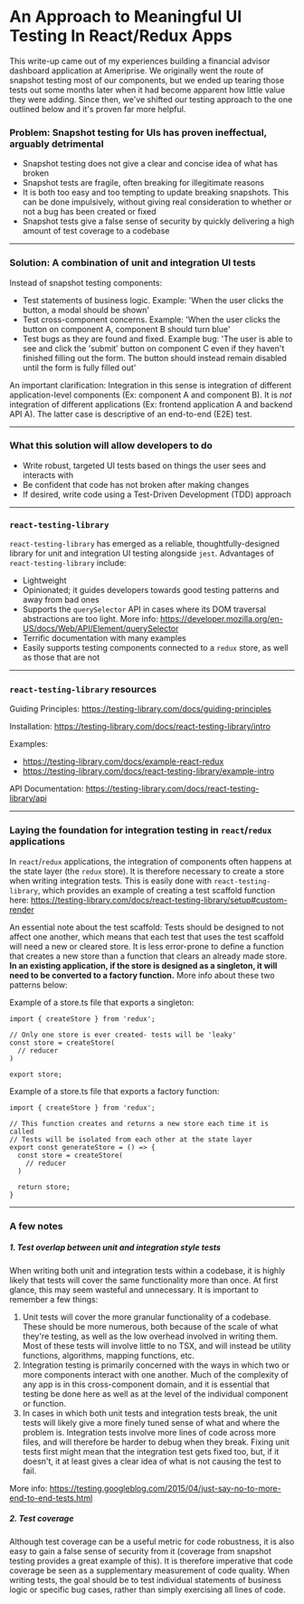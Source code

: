 # An Approach to Meaningful UI Testing In React/Redux Apps

This write-up came out of my experiences building a financial advisor dashboard
application at Ameriprise. We originally went the route of snapshot testing most
of our components, but we ended up tearing those tests out some months later when it had
become apparent how little value they were adding. Since then, we've shifted our
testing approach to the one outlined below and it's proven far more helpful.


### Problem: Snapshot testing for UIs has proven ineffectual, arguably detrimental

- Snapshot testing does not give a clear and concise idea of what has broken
- Snapshot tests are fragile, often breaking for illegitimate reasons
- It is both too easy and too tempting to update breaking snapshots. This can
  be done impulsively, without giving real consideration to whether or not a
  bug has been created or fixed
- Snapshot tests give a false sense of security by quickly delivering a high amount
  of test coverage to a codebase

---

### Solution: A combination of unit and integration UI tests

Instead of snapshot testing components:
- Test statements of business logic. Example: 'When the user clicks the button, a
  modal should be shown'
- Test cross-component concerns. Example: 'When the user clicks the button on component
  A, component B should turn blue'
- Test bugs as they are found and fixed. Example bug: 'The user is able to see and click
  the 'submit' button on component C even if they haven't finished filling out the form.
  The button should instead remain disabled until the form is fully filled out'

An important clarification: Integration in this sense is integration of different
application-level components (Ex: component A and component B). It is *not* integration of
different applications (Ex: frontend application A and backend API A). The latter case is
descriptive of an end-to-end (E2E) test.

---

### What this solution will allow developers to do

- Write robust, targeted UI tests based on things the user sees and interacts with
- Be confident that code has not broken after making changes
- If desired, write code using a Test-Driven Development (TDD) approach

---

### `react-testing-library`

`react-testing-library` has emerged as a reliable, thoughtfully-designed library for unit
and integration UI testing alongside `jest`. Advantages of `react-testing-library`
include:

- Lightweight
- Opinionated; it guides developers towards good testing patterns and away from bad ones
- Supports the `querySelector` API in cases where its DOM traversal abstractions are
  too light. More info:
  https://developer.mozilla.org/en-US/docs/Web/API/Element/querySelector
- Terrific documentation with many examples
- Easily supports testing components connected to a `redux` store, as well as
  those that are not

---

### `react-testing-library` resources

Guiding Principles: https://testing-library.com/docs/guiding-principles

Installation: https://testing-library.com/docs/react-testing-library/intro

Examples:
- https://testing-library.com/docs/example-react-redux
- https://testing-library.com/docs/react-testing-library/example-intro

API Documentation: https://testing-library.com/docs/react-testing-library/api

---

### Laying the foundation for integration testing in `react`/`redux` applications

In `react`/`redux` applications, the integration of components often happens at the state layer
(the `redux` store). It is therefore necessary to create a store when writing integration tests.
This is easily done with `react-testing-library`, which provides an example of creating a
test scaffold function here:
https://testing-library.com/docs/react-testing-library/setup#custom-render

An essential note about the test scaffold: Tests should be designed to not affect one
another, which means that each test that uses the test scaffold will need a new or cleared
store. It is less error-prone to define a function that creates a new store than a
function that clears an already made store. **In an existing application, if the store is
designed as a singleton, it will need to be converted to a factory function.** More info
about these two patterns below:

Example of a store.ts file that exports a singleton:

```
import { createStore } from 'redux';

// Only one store is ever created- tests will be 'leaky'
const store = createStore(
  // reducer
)

export store;
```


Example of a store.ts file that exports a factory function:

```
import { createStore } from 'redux';

// This function creates and returns a new store each time it is called
// Tests will be isolated from each other at the state layer
export const generateStore = () => {
  const store = createStore(
    // reducer
  )

  return store;
}
```

---

### A few notes

##### 1. Test overlap between unit and integration style tests

When writing both unit and integration tests within a codebase, it is highly
likely that tests will cover the same functionality more than once. At first
glance, this may seem wasteful and unnecessary. It is important to remember a
few things:

1. Unit tests will cover the more granular functionality of a codebase. These should be
   more numerous, both because of the scale of what they're testing, as well as the low
   overhead involved in writing them. Most of these tests will involve little to no TSX,
   and will instead be utility functions, algorithms, mapping functions, etc.
2. Integration testing is primarily concerned with the ways in which two or more
   components interact with one another. Much of the complexity of any app is in this
   cross-component domain, and it is essential that testing be done here as well as at the
   level of the individual component or function.
3. In cases in which both unit tests and integration tests break, the unit tests will
   likely give a more finely tuned sense of what and where the problem is. Integration
   tests involve more lines of code across more files, and will therefore be harder to
   debug when they break. Fixing unit tests first might mean that the integration test
   gets fixed too, but, if it doesn't, it at least gives a clear idea of what is not
   causing the test to fail.

More info:
https://testing.googleblog.com/2015/04/just-say-no-to-more-end-to-end-tests.html

##### 2. Test coverage

Although test coverage can be a useful metric for code robustness, it is also
easy to gain a false sense of security from it (coverage from snapshot testing
provides a great example of this). It is therefore imperative that code coverage
be seen as a supplementary measurement of code quality. When writing tests, the
goal should be to test individual statements of business logic or specific bug
cases, rather than simply exercising all lines of code.
